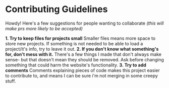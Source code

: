 # Contributing Guidelines

Howdy! Here's a few suggestions for people wanting to collaborate *(this will make prs more likely to be accepted)*

**1. Try to keep files for projects small**
Smaller files means more space to store new projects. If something is not needed to be able to load a project/it's info, try to leave it out.
**2. If you don't know what something's for, don't mess with it.**
There's a few things I made that don't always make sense- but that doesn't mean they should be removed. Ask before changing something that could harm the website's functionality.
**3. Try to add comments**
Comments explaining pieces of code makes this project easier to contribute to, and means I can be sure i'm not merging in some creepy stuff.
